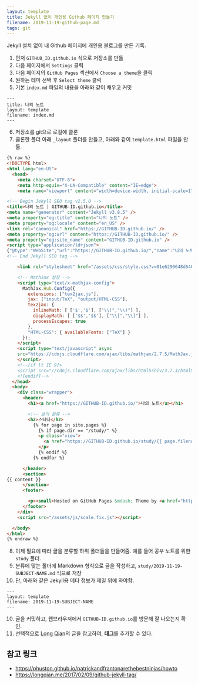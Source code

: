 ```yaml
---
layout: template
title: Jekyll 없이 개인용 Github 페이지 만들기
filename: 2019-11-19-github-page.md
tags: git
---
```


Jekyll 설치 없이 내 Github 페이지에 개인용 블로그를 만든 기록.

1. 먼저 `GITHUB_ID.github.io` 식으로 저장소를 만듦
2. 다음 페이지에서 `Settings` 클릭
3. 다음 페이지의 `GitHub Pages` 섹션에서 `Choose a theme`을 클릭
4. 원하는 테마 선택 후 `Select theme` 클릭
5. 기본 `index.md` 파일의 내용을 아래와 같이 채우고 커밋

```
---
title: 나의 노트
layout: template
filename: index.md
---
```
6. 저장소를 git으로 로컬에 클론
7. 클론한 폴더 아래 `_layout` 폴더를 만들고, 아래와 같이 `template.html` 파일을 만듦.

```html
{% raw %}
<!DOCTYPE html>
<html lang="en-US">
  <head>
    <meta charset="UTF-8">
    <meta http-equiv="X-UA-Compatible" content="IE=edge">
    <meta name="viewport" content="width=device-width, initial-scale=1">

<!-- Begin Jekyll SEO tag v2.5.0 -->
<title>나의 노트 | GITHUB-ID.github.io</title>
<meta name="generator" content="Jekyll v3.8.5" />
<meta property="og:title" content="나의 노트" />
<meta property="og:locale" content="en_US" />
<link rel="canonical" href="https://GITHUB-ID.github.io/" />
<meta property="og:url" content="https://GITHUB-ID.github.io/" />
<meta property="og:site_name" content="GITHUB-ID.github.io" />
<script type="application/ld+json">
{"@type":"WebSite","url":"https://GITHUB-ID.github.io/","name":"나의 노트","headline":"나의 노트","@context":"http://schema.org"}</script>
<!-- End Jekyll SEO tag -->

    <link rel="stylesheet" href="/assets/css/style.css?v=01e6290648d6409b0c7f076e8788b0cbc74c3e34">

    <!-- MathJax 설정 -->
    <script type="text/x-mathjax-config">
      MathJax.Hub.Config({
        extensions: ["tex2jax.js"],
        jax: ["input/TeX", "output/HTML-CSS"],
        tex2jax: {
          inlineMath: [ ['$','$'], ["\\(","\\)"] ],
          displayMath: [ ['$$','$$'], ["\\[","\\]"] ],
          processEscapes: true
        },
        "HTML-CSS": { availableFonts: ["TeX"] }
      });
    </script>
    <script type="text/javascript" async
    src="https://cdnjs.cloudflare.com/ajax/libs/mathjax/2.7.5/MathJax.js?config=TeX-MML-AM_CHTML">
    </script>
    <!--[if lt IE 9]>
    <script src="//cdnjs.cloudflare.com/ajax/libs/html5shiv/3.7.3/html5shiv.min.js"></script>
    <![endif]-->
  </head>
  <body>
    <div class="wrapper">
      <header>
        <h1><a href="https://GITHUB-ID.github.io/">나의 노트</a></h1>

        <!-- 글의 분류 -->
        <h2>스터디</h2>
          {% for page in site.pages %}
            {% if page.dir == "/study/" %}
            <p class="view">
              <a href="https://GITHUB-ID.github.io/study/{{ page.filename | remove: ".md" }}.html">{{ page.title }}</a>
            </p>
            {% endif %}
          {% endfor %}

      </header>
      <section>
{{ content }}
      </section>
      <footer>

        <p><small>Hosted on GitHub Pages &mdash; Theme by <a href="https://github.com/orderedlist">orderedlist</a></small></p>
      </footer>
    </div>
    <script src="/assets/js/scale.fix.js"></script>

  </body>
</html>
{% endraw %}
```
8. 이제 필요에 따라 글을 분류할 하위 폴더들을 만들어줌. 예를 들어 공부 노트를 위한 `study` 폴더.
9. 분류에 맞는 폴더에 Markdown 형식으로 글을 작성하고, `study/2019-11-19-SUBJECT-NAME.md` 식으로 저장
10. 단, 아래와 같은 Jekyll용 메타 정보가 제일 위에 와야함.
```
---
layout: template
filename: 2019-11-19-SUBJECT-NAME
---
```
10. 글을 커밋하고, 웹브라우저에서 `GITHUB-ID.github.io`를 방문해 잘 나오는지 확인.
11. 선택적으로 [Long Qian](https://longqian.me/2017/02/09/github-jekyll-tag/)의 글을 참고하여, **태그**를 추가할 수 있다.

## 참고 링크
* https://phuston.github.io/patrickandfrantonarethebestninjas/howto
* https://longqian.me/2017/02/09/github-jekyll-tag/